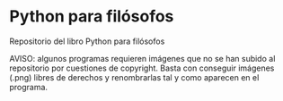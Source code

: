 # Python para filósofos
Repositorio del libro Python para filósofos

AVISO: algunos programas requieren imágenes que no se han subido al repositorio por cuestiones de copyright. Basta con conseguir imágenes (.png) libres de derechos y renombrarlas tal y como aparecen en el programa.
